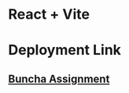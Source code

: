 # React + Vite
<h1>Deployment Link</h1>

<h2><a href="https://buncha-assignment-ud55.vercel.app/"> Buncha Assignment</a><h2/>
